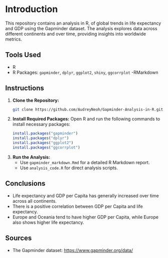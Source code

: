 # Introduction
This repository contains an analysis in R, of global trends in life expectancy and GDP using the Gapminder dataset. The analysis explores data across different continents and over time, providing insights into worldwide metrics.

## Tools Used
- R
- R Packages: `gapminder`, `dplyr`, `ggplot2`, `shiny`, `ggcorrplot`
-RMarkdown

## Instructions
1. **Clone the Repository:**
   ```bash
   git clone https://github.com/AudreyNeoh/Gapminder-Analysis-in-R.git
   ```
2. **Install Required Packages:**
   Open R and run the following commands to install necessary packages:
   ```r
   install.packages("gapminder")
   install.packages("dplyr")
   install.packages("ggplot2")
   install.packages("ggcorrplot")
   ```
3. **Run the Analysis:**
   - Use `gapminder_markdown.Rmd` for a detailed R Markdown report.
   - Use `analysis_code.R` for direct analysis scripts.

## Conclusions
- Life expectancy and GDP per Capita has generally increased over time across all continents.
- There is a positive correlation between GDP per Capita and life expectancy.
- Europe and Oceania tend to have higher GDP per Capita, while Europe also shows higher life expectancy.

## Sources
- The Gapminder dataset: https://www.gapminder.org/data/
